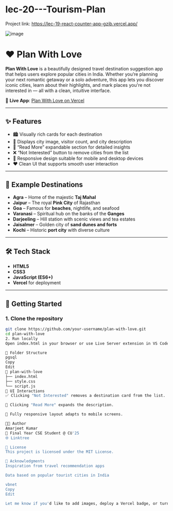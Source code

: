 # lec-20---Tourism-Plan

Project link: https://lec-19-react-counter-app-gzib.vercel.app/


![image](https://github.com/user-attachments/assets/625262ae-0c4e-4b25-86ee-87a33914b301)


# ❤️ Plan With Love

**Plan With Love** is a beautifully designed travel destination suggestion app that helps users explore popular cities in India. Whether you’re planning your next romantic getaway or a solo adventure, this app lets you discover iconic cities, learn about their highlights, and mark places you're not interested in — all with a clean, intuitive interface.

🔗 **Live App**: [Plan With Love on Vercel](https://your-vercel-link.com) <!-- Replace with actual link -->

---

## ✨ Features

- 🏙️ Visually rich cards for each destination
- 📍 Displays city image, visitor count, and city description
- 📖 “Read More” expandable section for detailed insights
- ❌ “Not Interested” button to remove cities from the list
- 📱 Responsive design suitable for mobile and desktop devices
- ❤️ Clean UI that supports smooth user interaction

---

## 📸 Example Destinations

- **Agra** – Home of the majestic **Taj Mahal**
- **Jaipur** – The royal **Pink City** of Rajasthan
- **Goa** – Famous for **beaches**, nightlife, and seafood
- **Varanasi** – Spiritual hub on the banks of the **Ganges**
- **Darjeeling** – Hill station with scenic views and tea estates
- **Jaisalmer** – Golden city of **sand dunes and forts**
- **Kochi** – Historic **port city** with diverse culture

---

## 🛠️ Tech Stack

- **HTML5**
- **CSS3**
- **JavaScript (ES6+)**
- **Vercel** for deployment

---

## 🚀 Getting Started

### 1. Clone the repository

```bash
git clone https://github.com/your-username/plan-with-love.git
cd plan-with-love
2. Run locally
Open index.html in your browser or use Live Server extension in VS Code.

📂 Folder Structure
pgsql
Copy
Edit
📁 plan-with-love
├── index.html
├── style.css
└── script.js
🎨 UI Interactions
✅ Clicking "Not Interested" removes a destination card from the list.

📖 Clicking "Read More" expands the description.

📱 Fully responsive layout adapts to mobile screens.

🧑‍💻 Author
Amarjeet Kumar
💼 Final Year CSE Student @ CU'25
🌐 Linktree

📄 License
This project is licensed under the MIT License.

🙌 Acknowledgments
Inspiration from travel recommendation apps

Data based on popular tourist cities in India

vbnet
Copy
Edit

Let me know if you'd like to add images, deploy a Vercel badge, or turn this into a dynamic React app later.
